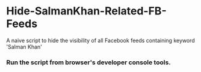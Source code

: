 # Hide-SalmanKhan-Related-FB-Feeds
A naive script to hide the visibility of all Facebook feeds containing keyword 'Salman Khan'

### Run the script from browser's developer console tools.
